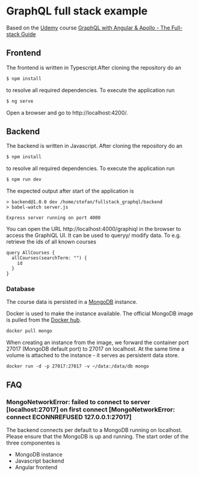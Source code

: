 # GraphQL full stack example
Based on the [Udemy](https://www.udemy.com/) course [GraphQL with Angular & Apollo - The Full-stack Guide
](https://www.udemy.com/graphql-angular-apollo-full-stack/)


## Frontend
The frontend is written in Typescript.After cloning the repository do an

```bash
$ npm install
```

to resolve all required dependencies. To execute the application run

```bash
$ ng serve
```
Open a browser and go to http://localhost:4200/. 
## Backend
The backend is written in Javascript. After cloning the repository do an

```bash
$ npm install
```

to resolve all required dependencies. To execute the application run

```bash
$ npm run dev
```
The expected output after start of the application is
```
> backend@1.0.0 dev /home/stefan/fullstack_graphql/backend
> babel-watch server.js

Express server running on port 4000
```

You can open the URL  http://localhost:4000/graphiql in the browser to access
the GraphiQL UI. It can be used to queryy/ modify data. To e.g. retrieve the ids
of all known courses

```
query AllCourses {
  allCourses(searchTerm: "") {
    id
  }
}
```

### Database 
The course data is persisted in a [MongoDB](https://www.mongodb.com/) instance. 

Docker is used to make the instance available. The official MongoDB image is pulled 
from the [Docker hub](https://hub.docker.com/).

```bash
docker pull mongo
```

When creating an instance from the image, we forward the container port 27017
(MongoDB default port) to 27017 on localhost. At the same time a volume is attached
to the instance - it serves as persistent data store.
```
docker run -d -p 27017:27017 -v ~/data:/data/db mongo  
```

## FAQ

### MongoNetworkError: failed to connect to server [localhost:27017] on first connect [MongoNetworkError: connect ECONNREFUSED 127.0.0.1:27017]
The backend connects per default to a MongoDB running on localhost. Please ensure
that the MongoDB is up and running. The start order of the three componentes is
* MongoDB instance
* Javascript backend
* Angular frontend